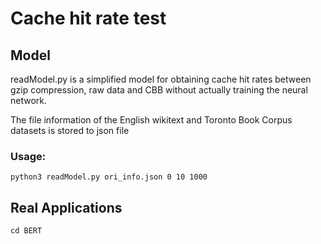 # Cache hit rate test

## Model
readModel.py is a simplified model for obtaining cache hit rates between gzip compression, raw data and CBB without actually training the neural network.

The file information of the English wikitext and Toronto Book Corpus datasets is stored to json file

### Usage:
```
python3 readModel.py ori_info.json 0 10 1000
```

## Real Applications
```
cd BERT
```